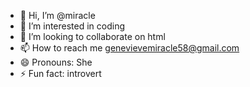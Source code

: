 - 👋 Hi, I’m @miracle
- 👀 I’m interested in coding
- 💞️ I’m looking to collaborate on html
- 📫 How to reach me genevievemiracle58@gmail.com
- 😄 Pronouns: She
- ⚡ Fun fact: introvert

<!---
iamgenny/iamgenny is a ✨ special ✨ repository because its `README.md` (this file) appears on your GitHub profile.
You can click the Preview link to take a look at your changes.
--->
